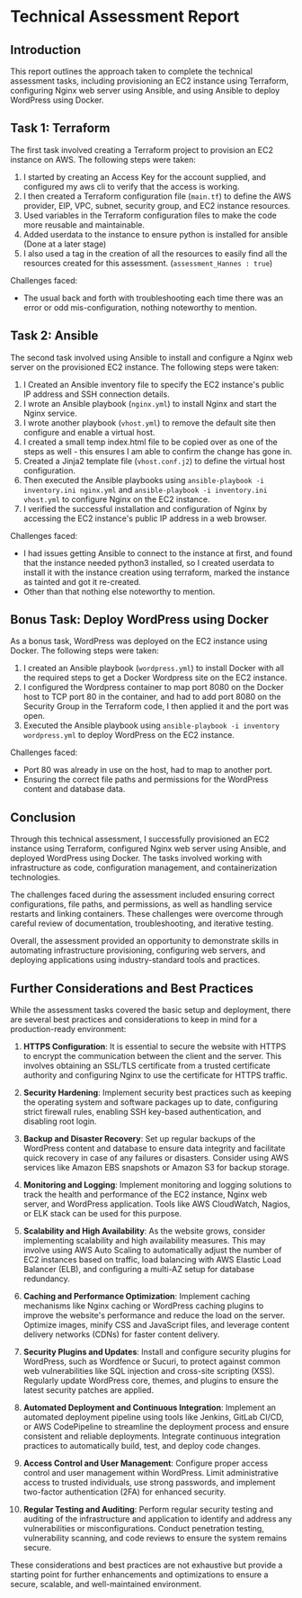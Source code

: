 # Technical Assessment Report

## Introduction

This report outlines the approach taken to complete the technical assessment tasks, including provisioning an EC2 instance using Terraform, configuring Nginx web server using Ansible, and using Ansible to deploy WordPress using Docker.

## Task 1: Terraform

The first task involved creating a Terraform project to provision an EC2 instance on AWS. The following steps were taken:

1. I started by creating an Access Key for the account supplied, and configured my aws cli to verify that the access is working.
2. I then created a Terraform configuration file (`main.tf`) to define the AWS provider, EIP, VPC, subnet, security group, and EC2 instance resources.
3. Used variables in the Terraform configuration files to make the code more reusable and maintainable.
4. Added userdata to the instance to ensure python is installed for ansible (Done at a later stage)
5. I also used a tag in the creation of all the resources to easily find all the resources created for this assessment. (`assessment_Hannes : true`)

Challenges faced:

- The usual back and forth with troubleshooting each time there was an error or odd mis-configuration, nothing noteworthy to mention.

## Task 2: Ansible

The second task involved using Ansible to install and configure a Nginx web server on the provisioned EC2 instance. The following steps were taken:

1. I Created an Ansible inventory file to specify the EC2 instance's public IP address and SSH connection details.
2. I wrote an Ansible playbook (`nginx.yml`) to install Nginx and start the Nginx service.
3. I wrote another playbook (`vhost.yml`) to remove the default site then configure and enable a virtual host.
4. I created a small temp index.html file to be copied over as one of the steps as well - this ensures I am able to confirm the change has gone in.
5. Created a Jinja2 template file (`vhost.conf.j2`) to define the virtual host configuration.
6. Then executed the Ansible playbooks using `ansible-playbook -i inventory.ini nginx.yml` and `ansible-playbook -i inventory.ini vhost.yml` to configure Nginx on the EC2 instance.
7. I verified the successful installation and configuration of Nginx by accessing the EC2 instance's public IP address in a web browser.

Challenges faced:

- I had issues getting Ansible to connect to the instance at first, and found that the instance needed python3 installed, so I created userdata to install it with the instance creation using terraform, marked the instance as tainted and got it re-created.
- Other than that nothing else noteworthy to mention.

## Bonus Task: Deploy WordPress using Docker

As a bonus task, WordPress was deployed on the EC2 instance using Docker. The following steps were taken:

1. I created an Ansible playbook (`wordpress.yml`) to install Docker with all the required steps to get a Docker Wordpress site on the EC2 instance.
2. I configured the Wordpress container to map port 8080 on the Docker host to TCP port 80 in the container, and had to add port 8080 on the Security Group in the Terraform code, I then applied it and the port was open.
3. Executed the Ansible playbook using `ansible-playbook -i inventory wordpress.yml` to deploy WordPress on the EC2 instance.

Challenges faced:

- Port 80 was already in use on the host, had to map to another port.
- Ensuring the correct file paths and permissions for the WordPress content and database data.

## Conclusion

Through this technical assessment, I successfully provisioned an EC2 instance using Terraform, configured Nginx web server using Ansible, and deployed WordPress using Docker. The tasks involved working with infrastructure as code, configuration management, and containerization technologies.

The challenges faced during the assessment included ensuring correct configurations, file paths, and permissions, as well as handling service restarts and linking containers. These challenges were overcome through careful review of documentation, troubleshooting, and iterative testing.

Overall, the assessment provided an opportunity to demonstrate skills in automating infrastructure provisioning, configuring web servers, and deploying applications using industry-standard tools and practices.

## Further Considerations and Best Practices

While the assessment tasks covered the basic setup and deployment, there are several best practices and considerations to keep in mind for a production-ready environment:

1. **HTTPS Configuration**: It is essential to secure the website with HTTPS to encrypt the communication between the client and the server. This involves obtaining an SSL/TLS certificate from a trusted certificate authority and configuring Nginx to use the certificate for HTTPS traffic.

2. **Security Hardening**: Implement security best practices such as keeping the operating system and software packages up to date, configuring strict firewall rules, enabling SSH key-based authentication, and disabling root login.

3. **Backup and Disaster Recovery**: Set up regular backups of the WordPress content and database to ensure data integrity and facilitate quick recovery in case of any failures or disasters. Consider using AWS services like Amazon EBS snapshots or Amazon S3 for backup storage.

4. **Monitoring and Logging**: Implement monitoring and logging solutions to track the health and performance of the EC2 instance, Nginx web server, and WordPress application. Tools like AWS CloudWatch, Nagios, or ELK stack can be used for this purpose.

5. **Scalability and High Availability**: As the website grows, consider implementing scalability and high availability measures. This may involve using AWS Auto Scaling to automatically adjust the number of EC2 instances based on traffic, load balancing with AWS Elastic Load Balancer (ELB), and configuring a multi-AZ setup for database redundancy.

6. **Caching and Performance Optimization**: Implement caching mechanisms like Nginx caching or WordPress caching plugins to improve the website's performance and reduce the load on the server. Optimize images, minify CSS and JavaScript files, and leverage content delivery networks (CDNs) for faster content delivery.

7. **Security Plugins and Updates**: Install and configure security plugins for WordPress, such as Wordfence or Sucuri, to protect against common web vulnerabilities like SQL injection and cross-site scripting (XSS). Regularly update WordPress core, themes, and plugins to ensure the latest security patches are applied.

8. **Automated Deployment and Continuous Integration**: Implement an automated deployment pipeline using tools like Jenkins, GitLab CI/CD, or AWS CodePipeline to streamline the deployment process and ensure consistent and reliable deployments. Integrate continuous integration practices to automatically build, test, and deploy code changes.

9. **Access Control and User Management**: Configure proper access control and user management within WordPress. Limit administrative access to trusted individuals, use strong passwords, and implement two-factor authentication (2FA) for enhanced security.

10. **Regular Testing and Auditing**: Perform regular security testing and auditing of the infrastructure and application to identify and address any vulnerabilities or misconfigurations. Conduct penetration testing, vulnerability scanning, and code reviews to ensure the system remains secure.

These considerations and best practices are not exhaustive but provide a starting point for further enhancements and optimizations to ensure a secure, scalable, and well-maintained environment.
